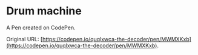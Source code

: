 # Drum  machine

A Pen created on CodePen.

Original URL: [https://codepen.io/quqlxwca-the-decoder/pen/MWMXKxb](https://codepen.io/quqlxwca-the-decoder/pen/MWMXKxb).

